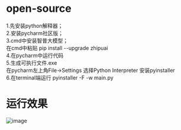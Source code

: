 # open-source
1.先安装python解释器；    
2.安装pycharm社区版；     
3.cmd中安装智普大模型；      
在cmd中粘贴      pip install --upgrade zhipuai       
4.在pycharm中运行代码        
5.生成可执行文件.exe            
在pycharm左上角File->Settings  选择Python Interpreter   安装pyinstaller         
6.在terminal端运行 pyinstaller -F -w main.py          

# 运行效果
![image](https://github.com/Bistu-OSSDT-2024/1-open-source/assets/173148466/9b9e73a9-2cdb-4e68-be4d-1f503951f98b)
